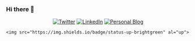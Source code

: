 ### Hi there 👋
<p align="center">
	<a href="https://twitter.com/alexruizprado"><img src="https://img.shields.io/twitter/follow/alexruizprado?label=Twitter&style=social" alt="Twitter"></a>
	<a href="https://www.linkedin.com/in/alexruizprado"><img src="https://img.shields.io/badge/LinkedIn--_.svg?style=social&logo=linkedin" alt="LinkedIn"></a>
	<a href="https://www.waulruizstack.com"><img src="https://img.shields.io/website?down_color=lightgrey&down_message=offline&up_color=blue&up_message=online&url=https%3A%2F%2Fwww.raulruizstack.com" alt="Personal Blog"></a>
	
	<img src="https://img.shields.io/badge/status-up-brightgreen" al="up">
</p>
<!--
**alexruizprado/alexruizprado** is a ✨ _special_ ✨ repository because its `README.md` (this file) appears on your GitHub profile.

Here are some ideas to get you started:

- 🔭 I’m currently working on ...
- 🌱 I’m currently learning ...
- 👯 I’m looking to collaborate on ...
- 🤔 I’m looking for help with ...
- 💬 Ask me about ...
- 📫 How to reach me: ...
- 😄 Pronouns: ...
- ⚡ Fun fact: ...
-->
